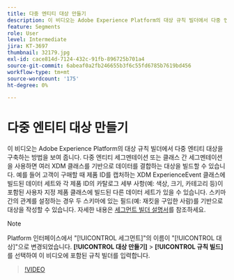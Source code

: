 ```yaml
---
title: 다중 엔티티 대상 만들기
description: 이 비디오는 Adobe Experience Platform의 대상 규칙 빌더에서 다중 엔티티 대상을 구축하는 방법을 보여 줍니다.  다중 엔티티 세그멘테이션 또는 클래스 간 세그멘테이션을 사용하면 여러 XDM 클래스를 기반으로 데이터를 결합하는 대상을 빌드할 수 있습니다.
feature: Segments
role: User
level: Intermediate
jira: KT-3697
thumbnail: 32179.jpg
exl-id: cace814d-7124-432c-91fb-896725b701a4
source-git-commit: 6abeaf0a2fb246655b3f6c55fd6785b7619bd456
workflow-type: tm+mt
source-wordcount: '175'
ht-degree: 0%

---
```


# 다중 엔티티 대상 만들기

이 비디오는 Adobe Experience Platform의 대상 규칙 빌더에서 다중 엔티티 대상을 구축하는 방법을 보여 줍니다.  다중 엔티티 세그멘테이션 또는 클래스 간 세그멘테이션을 사용하면 여러 XDM 클래스를 기반으로 데이터를 결합하는 대상을 빌드할 수 있습니다. 예를 들어 고객이 구매할 때 제품 ID를 캡처하는 XDM ExperienceEvent 클래스에 빌드된 데이터 세트와 각 제품 ID의 카탈로그 세부 사항(예: 색상, 크기, 카테고리 등)이 포함된 사용자 지정 제품 클래스에 빌드된 다른 데이터 세트가 있을 수 있습니다. 스키마 간의 관계를 설정하는 경우 두 스키마에 있는 필드(예: 재킷을 구입한 사람)를 기반으로 대상을 작성할 수 있습니다. 자세한 내용은 [세그먼트 빌더 설명서](https://experienceleague.adobe.com/docs/experience-platform/segmentation/ui/segment-builder.html)를 참조하세요.

<!--Segment context (segment payload) allows you to provide key contextual details, such as a visitor's abandoned cart contents, in your segment definition so you can send personalized messages.-->

>[!NOTE]
>
> Platform 인터페이스에서 &quot;[!UICONTROL 세그먼트]&quot;의 이름이 &quot;[!UICONTROL 대상]&quot;으로 변경되었습니다. **[!UICONTROL 대상 만들기]** > **[!UICONTROL 규칙 빌드]**&#x200B;를 선택하여 이 비디오에 포함된 규칙 빌더를 입력합니다.

>[!VIDEO](https://video.tv.adobe.com/v/32179?learn=on&enablevpops)
